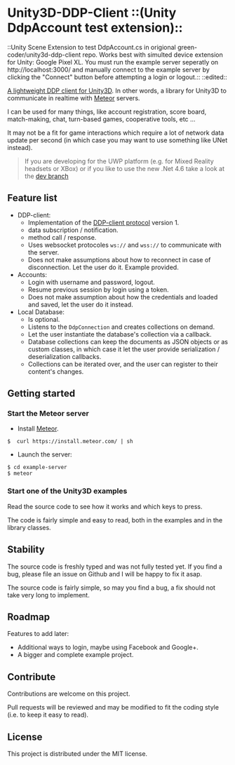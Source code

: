 # Unity3D-DDP-Client ::(Unity DdpAccount test extension)::

::Unity Scene Extension to test DdpAccount.cs in origional green-coder/unity3d-ddp-client repo. Works best with simulted device extension for Unity: Google Pixel XL. You must run the example server seperatly on http://localhost:3000/ and manually connect to the example server by clicking the "Connect" button before attempting a login or logout.::
::edited::



[A lightweight DDP client for Unity3D](https://github.com/green-coder/unity3d-ddp-client). In other words, a library for Unity3D to communicate in realtime with [Meteor](https://www.meteor.com) servers.

I can be used for many things, like account registration, score board, match-making, chat, turn-based games, cooperative tools, etc ...

It may not be a fit for game interactions which require a lot of network data update per second (in which case you may want to use something like UNet instead).

> If you are developing for the UWP platform (e.g. for Mixed Reality headsets or XBox) or if you like to use the new .Net 4.6 take a look at the [dev branch](https://github.com/green-coder/unity3d-ddp-client/tree/dev)

## Feature list

* DDP-client:
  * Implementation of the [DDP-client protocol](https://github.com/meteor/meteor/blob/master/packages/ddp/DDP.md) version 1.
  * data subscription / notification.
  * method call / response.
  * Uses websocket protocoles `ws://` and `wss://` to communicate with the server.
  * Does not make assumptions about how to reconnect in case of disconnection. Let the user do it. Example provided.
* Accounts:
  * Login with username and password, logout.
  * Resume previous session by login using a token.
  * Does not make assumption about how the credentials and loaded and saved, let the user do it instead.
* Local Database:
  * Is optional.
  * Listens to the `DdpConnection` and creates collections on demand.
  * Let the user instantiate the database's collection via a callback.
  * Database collections can keep the documents as JSON objects or as custom classes, in which case it let the user provide serialization / deserialization callbacks.
  * Collections can be iterated over, and the user can register to their content's changes.

## Getting started

### Start the Meteor server

* Install [Meteor](https://www.meteor.com/install).

```
$  curl https://install.meteor.com/ | sh
```

* Launch the server:

```
$ cd example-server
$ meteor
```

### Start one of the Unity3D examples

Read the source code to see how it works and which keys to press.

The code is fairly simple and easy to read, both in the examples and in the library classes.

## Stability

The source code is freshly typed and was not fully tested yet. If you find a bug, please file an issue on Github and I will be happy to fix it asap.

The source code is fairly simple, so may you find a bug, a fix should not take very long to implement.

## Roadmap

Features to add later:

* Additional ways to login, maybe using Facebook and Google+.
* A bigger and complete example project.

## Contribute

Contributions are welcome on this project.

Pull requests will be reviewed and may be modified to fit the coding style (i.e. to keep it easy to read).

## License

This project is distributed under the MIT license.
